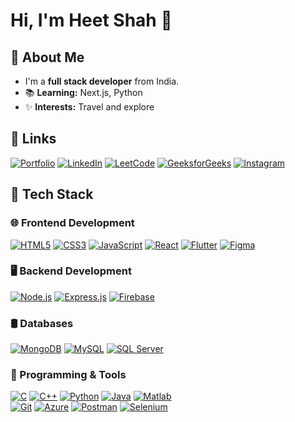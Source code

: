 
# Hi, I'm Heet Shah 👋



## 🚀 About Me
- I'm a **full stack developer** from India.
- 📚 **Learning:** Next.js, Python
- ✨ **Interests:** Travel and explore




## 🔗 Links
[![Portfolio](https://img.shields.io/badge/My_Portfolio-000?style=for-the-badge&logo=ko-fi&logoColor=white)](https://my-portfolio-indol-phi-25.vercel.app/) 
[![LinkedIn](https://img.shields.io/badge/LinkedIn-0A66C2?style=for-the-badge&logo=linkedin&logoColor=white)](https://www.linkedin.com/in/heet-shah-0327a325b/) 
[![LeetCode](https://img.shields.io/badge/LeetCode-FFA116?style=for-the-badge&logo=leetcode&logoColor=white)](https://leetcode.com/u/heetshah4545/) 
[![GeeksforGeeks](https://img.shields.io/badge/GeeksforGeeks-0F9D58?style=for-the-badge&logo=geeksforgeeks&logoColor=white)](https://www.geeksforgeeks.org/user/heetshah/) 
[![Instagram](https://img.shields.io/badge/Instagram-E4405F?style=for-the-badge&logo=instagram&logoColor=white)](https://www.instagram.com/heet_shah_0404/)











## 🚀 Tech Stack  

### 🌐 Frontend Development  
[![HTML5](https://img.shields.io/badge/HTML5-E34F26?style=for-the-badge&logo=html5&logoColor=white)]()
[![CSS3](https://img.shields.io/badge/CSS3-1572B6?style=for-the-badge&logo=css3&logoColor=white)]()
[![JavaScript](https://img.shields.io/badge/JavaScript-F7DF1E?style=for-the-badge&logo=javascript&logoColor=black)]()
[![React](https://img.shields.io/badge/React-61DAFB?style=for-the-badge&logo=react&logoColor=black)]()
[![Flutter](https://img.shields.io/badge/Flutter-02569B?style=for-the-badge&logo=flutter&logoColor=white)]()
[![Figma](https://img.shields.io/badge/Figma-F24E1E?style=for-the-badge&logo=figma&logoColor=white)]() 

### 🖥️ Backend Development  
[![Node.js](https://img.shields.io/badge/Node.js-339933?style=for-the-badge&logo=node.js&logoColor=white)]()
[![Express.js](https://img.shields.io/badge/Express.js-000000?style=for-the-badge&logo=express&logoColor=white)]() 
[![Firebase](https://img.shields.io/badge/Firebase-FFCA28?style=for-the-badge&logo=firebase&logoColor=black)]()  

### 🛢️ Databases  
[![MongoDB](https://img.shields.io/badge/MongoDB-4EA94B?style=for-the-badge&logo=mongodb&logoColor=white)]() 
[![MySQL](https://img.shields.io/badge/MySQL-4479A1?style=for-the-badge&logo=mysql&logoColor=white)]() 
[![SQL Server](https://img.shields.io/badge/SQL_Server-CC2927?style=for-the-badge&logo=microsoft-sql-server&logoColor=white)]()  

### 🔧 Programming & Tools  
[![C](https://img.shields.io/badge/C-A8B9CC?style=for-the-badge&logo=c&logoColor=black)]() 
[![C++](https://img.shields.io/badge/C++-00599C?style=for-the-badge&logo=c%2B%2B&logoColor=white)]() 
[![Python](https://img.shields.io/badge/Python-3776AB?style=for-the-badge&logo=python&logoColor=white)]() 
[![Java](https://img.shields.io/badge/Java-007396?style=for-the-badge&logo=java&logoColor=white)]() 
[![Matlab](https://img.shields.io/badge/Matlab-FF6600?style=for-the-badge&logo=mathworks&logoColor=white)]()  
[![Git](https://img.shields.io/badge/Git-F05032?style=for-the-badge&logo=git&logoColor=white)]() 
[![Azure](https://img.shields.io/badge/Azure-0078D4?style=for-the-badge&logo=microsoft-azure&logoColor=white)]() 
[![Postman](https://img.shields.io/badge/Postman-FF6C37?style=for-the-badge&logo=postman&logoColor=white)]() 
[![Selenium](https://img.shields.io/badge/Selenium-43B02A?style=for-the-badge&logo=selenium&logoColor=white)]()  

 

